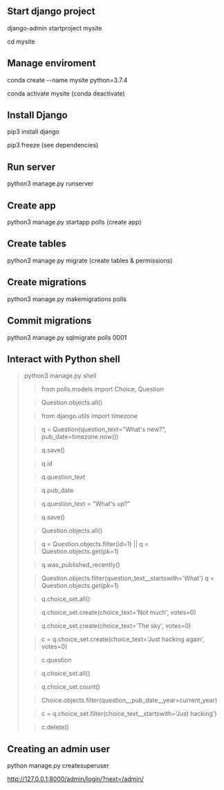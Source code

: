 ## Start django project

django-admin startproject mysite

cd mysite

## Manage enviroment

conda create --name mysite python=3.7.4

conda activate mysite (conda deactivate)

## Install Django

pip3 install django

pip3 freeze (see dependencies)

## Run server

python3 manage.py runserver

## Create app

python3 manage.py startapp polls (create app)

## Create tables

python3 manage.py migrate (create tables & permissions)

## Create migrations

python3 manage.py makemigrations polls

## Commit migrations

python3 manage.py sqlmigrate polls 0001

## Interact with Python shell

> python3 manage.py shell
>> from polls.models import Choice, Question
>
>> Question.objects.all()
>
>> from django.utils import timezone
>
>> q = Question(question_text="What's new?", pub_date=timezone.now())
>
>> q.save()
>
>> q.id
>
>> q.question_text
>
>> q.pub_date
>
>> q.question_text = "What's up?"
>
>> q.save()
>
>> Question.objects.all()
>
>> q = Question.objects.filter(id=1) || q = Question.objects.get(pk=1)
>
>> q.was_published_recently()
>
>> Question.objects.filter(question_text__startswith='What')
>> q = Question.objects.get(pk=1)
>
>> q.choice_set.all()
>
>> q.choice_set.create(choice_text='Not much', votes=0)
>
>> q.choice_set.create(choice_text='The sky', votes=0)
>
>> c = q.choice_set.create(choice_text='Just hacking again', votes=0)
>
>> c.question
>
>> q.choice_set.all()
>
>> q.choice_set.count()
>
>> Choice.objects.filter(question__pub_date__year=current_year)
>
>> c = q.choice_set.filter(choice_text__startswith='Just hacking')
>
>> c.delete()

## Creating an admin user

python manage.py createsuperuser

http://127.0.0.1:8000/admin/login/?next=/admin/
